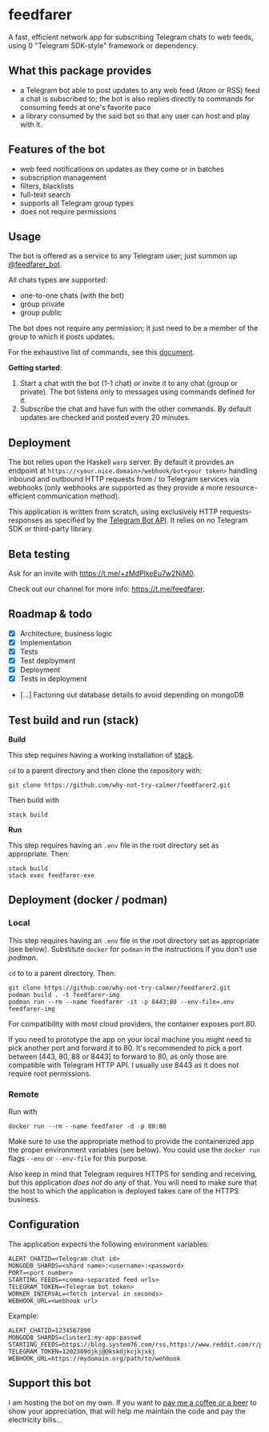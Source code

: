 # feedfarer
A fast, efficient network app for subscribing Telegram chats to web feeds, using 0 "Telegram SDK-style" framework or dependency.

## What this package provides
- a Telegram bot able to post updates to any web feed (Atom or RSS) feed a chat is subscribed to; the bot is also replies directly to commands for consuming feeds at one's favorite pace
- a library consumed by the said bot so that any user can host and play with it.

## Features of the bot
- web feed notifications on updates as they come or in batches
- subscription management
- filters, blacklists
- full-text search
- supports all Telegram group types
- does not require permissions

## Usage
The bot is offered as a service to any Telegram user; just summon up [@feedfarer_bot](https://t.me/feedfarer_bot).

All chats types are supported:
- one-to-one chats (with the bot)
- group private
- group public

The bot does not require any permission; it just need to be a member of the group to which it posts updates.

For the exhaustive list of commands, see this [document](https://github.com/why-not-try-calmer/feedfarer2/blob/dev/COMMANDS.md).

__Getting started__:

1. Start a chat with the bot (1-1 chat) or invite it to any chat (group or private). The bot listens only to messages using commands defined for it.
2. Subscribe the chat and have fun with the other commands. By default updates are checked and posted every 20 minutes.

## Deployment 
The bot relies upon the Haskell `warp` server. By default it provides an endpoint at `https://<your.nice.domain>/webhook/bot<your token>` handling inbound and outbound HTTP requests from / to Telegram services via webhooks (only webhooks are supported as they provide a more resource-efficient communication method). 

This application is written from scratch, using exclusively HTTP requests-responses as specified by the [Telegram Bot API](https://core.telegram.org/bots/api). It relies on no Telegram SDK or third-party library.

## Beta testing
Ask for an invite with https://t.me/+zMdPlkeEu7w2NjM0.

Check out our channel for more info: https://t.me/feedfarer.

## Roadmap & todo
- [x] Architecture, business logic
- [x] Implementation
- [x] Tests
- [x] Test deployment
- [x] Deployment
- [x] Tests in deployment
- [...] Factoring out database details to avoid depending on mongoDB

## Test build and run (stack)

__Build__

This step requires having a working installation of [stack](https://docs.haskellstack.org/).

`cd` to a parent directory and then clone the repository with:
```
git clone https://github.com/why-not-try-calmer/feedfarer2.git
```
Then build with
```
stack build
```
__Run__

This step requires having an `.env` file in the root directory set as appropriate. Then:
```
stack build
stack exec feedfarer-exe
```

## Deployment (docker / podman)
### Local

This step requires having an `.env` file in the root directory set as appropriate (see below). Substitute `docker` for `podman` in the instructions if you don't use _podman_.

`cd` to to a parent directory. Then:
```
git clone https://github.com/why-not-try-calmer/feedfarer2.git
podman build . -t feedfarer-img
podman run --rm --name feedfarer -it -p 8443:80 --env-file=.env feedfarer-img
```

For compatibility with most cloud providers, the container exposes port 80.

If you need to prototype the app on your local machine you might need to pick another port and forward it to 80. It's recommended to pick a port between [443, 80, 88 or 8443] to forward to 80, as only those are compatible with Telegram HTTP API. I usually use 8443 as it does not require root permissions.

### Remote
Run with 

```
docker run --rm --name feedfarer -d -p 80:80
```

Make sure to use the appropriate method to provide the containerized app the proper environment variables (see below). You could use the `docker run` flags `--env` or `--env-file` for this purpose.

Also keep in mind that Telegram requires HTTPS for sending and receiving, but this application _does not_ do any of that. You will need to make sure that the host to which the application is deployed takes care of the HTTPS business.

## Configuration
The application expects the following environment variables:
```
ALERT_CHATID=<Telegram chat id>
MONGODB_SHARDS=<shard name>:<username>:<password>
PORT=<port number>
STARTING_FEEDS=<comma-separated feed urls>
TELEGRAM_TOKEN=<Telegram bot token>
WORKER_INTERVAL=<fetch interval in seconds>
WEBHOOK_URL=<webhook url>
```
Example:
```
ALERT_CHATID=1234567890
MONGODB_SHARDS=cluster1:my-app:passwd
STARTING_FEEDS=https://blog.system76.com/rss,https://www.reddit.com/r/pop_os.rss
TELEGRAM_TOKEN=1202309djkj@@kskdjkcjkjxkj
WEBHOOK_URL=https://mydomain.org/path/to/wehbook

```

## Support this bot
I am hosting the bot on my own. If you want to [pay me a coffee or a beer](https://paypal.me/WhyNotTryCalmer) to show your appreciation, that will help me maintain the code and pay the electricity bills...